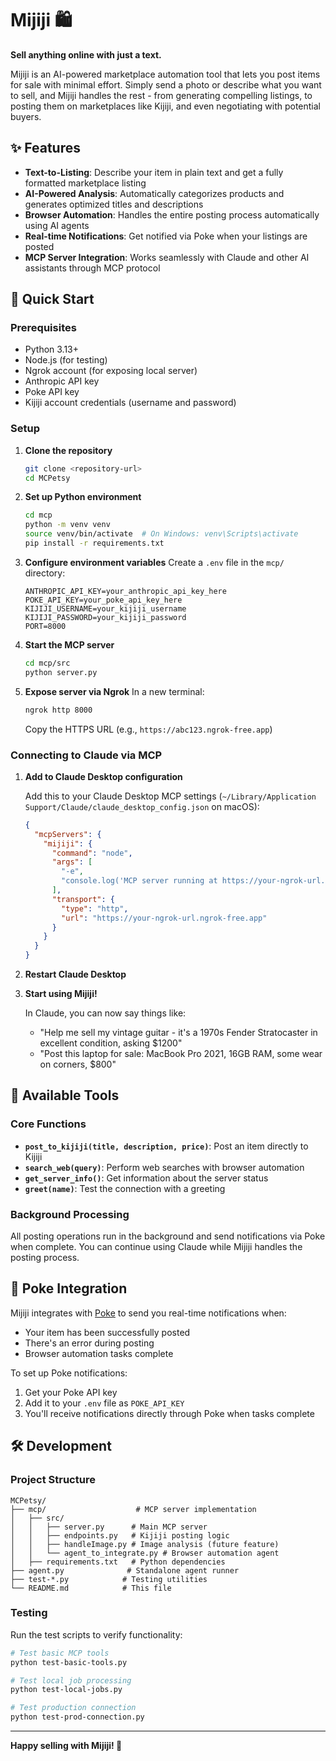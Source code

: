 # Mijiji 🛍️

**Sell anything online with just a text.**

Mijiji is an AI-powered marketplace automation tool that lets you post items for sale with minimal effort. Simply send a photo or describe what you want to sell, and Mijiji handles the rest - from generating compelling listings, to posting them on marketplaces like Kijiji, and even negotiating with potential buyers.

## ✨ Features

- **Text-to-Listing**: Describe your item in plain text and get a fully formatted marketplace listing
- **AI-Powered Analysis**: Automatically categorizes products and generates optimized titles and descriptions
- **Browser Automation**: Handles the entire posting process automatically using AI agents
- **Real-time Notifications**: Get notified via Poke when your listings are posted
- **MCP Server Integration**: Works seamlessly with Claude and other AI assistants through MCP protocol

## 🚀 Quick Start

### Prerequisites

- Python 3.13+
- Node.js (for testing)
- Ngrok account (for exposing local server)
- Anthropic API key
- Poke API key
- Kijiji account credentials (username and password)

### Setup

1. **Clone the repository**

   ```bash
   git clone <repository-url>
   cd MCPetsy
   ```

2. **Set up Python environment**

   ```bash
   cd mcp
   python -m venv venv
   source venv/bin/activate  # On Windows: venv\Scripts\activate
   pip install -r requirements.txt
   ```

3. **Configure environment variables**
   Create a `.env` file in the `mcp/` directory:

   ```env
   ANTHROPIC_API_KEY=your_anthropic_api_key_here
   POKE_API_KEY=your_poke_api_key_here
   KIJIJI_USERNAME=your_kijiji_username
   KIJIJI_PASSWORD=your_kijiji_password
   PORT=8000
   ```

4. **Start the MCP server**

   ```bash
   cd mcp/src
   python server.py
   ```

5. **Expose server via Ngrok**
   In a new terminal:
   ```bash
   ngrok http 8000
   ```
   Copy the HTTPS URL (e.g., `https://abc123.ngrok-free.app`)

### Connecting to Claude via MCP

1. **Add to Claude Desktop configuration**

   Add this to your Claude Desktop MCP settings (`~/Library/Application Support/Claude/claude_desktop_config.json` on macOS):

   ```json
   {
     "mcpServers": {
       "mijiji": {
         "command": "node",
         "args": [
           "-e",
           "console.log('MCP server running at https://your-ngrok-url.ngrok-free.app')"
         ],
         "transport": {
           "type": "http",
           "url": "https://your-ngrok-url.ngrok-free.app"
         }
       }
     }
   }
   ```

2. **Restart Claude Desktop**

3. **Start using Mijiji!**

   In Claude, you can now say things like:

   - "Help me sell my vintage guitar - it's a 1970s Fender Stratocaster in excellent condition, asking $1200"
   - "Post this laptop for sale: MacBook Pro 2021, 16GB RAM, some wear on corners, $800"

## 🔧 Available Tools

### Core Functions

- **`post_to_kijiji(title, description, price)`**: Post an item directly to Kijiji
- **`search_web(query)`**: Perform web searches with browser automation
- **`get_server_info()`**: Get information about the server status
- **`greet(name)`**: Test the connection with a greeting

### Background Processing

All posting operations run in the background and send notifications via Poke when complete. You can continue using Claude while Mijiji handles the posting process.

## 📱 Poke Integration

Mijiji integrates with [Poke](https://poke.com) to send you real-time notifications when:

- Your item has been successfully posted
- There's an error during posting
- Browser automation tasks complete

To set up Poke notifications:

1. Get your Poke API key
2. Add it to your `.env` file as `POKE_API_KEY`
3. You'll receive notifications directly through Poke when tasks complete

## 🛠️ Development

### Project Structure

```
MCPetsy/
├── mcp/                    # MCP server implementation
│   ├── src/
│   │   ├── server.py      # Main MCP server
│   │   ├── endpoints.py   # Kijiji posting logic
│   │   ├── handleImage.py # Image analysis (future feature)
│   │   └── agent_to_integrate.py # Browser automation agent
│   ├── requirements.txt   # Python dependencies
├── agent.py              # Standalone agent runner
├── test-*.py            # Testing utilities
└── README.md            # This file
```

### Testing

Run the test scripts to verify functionality:

```bash
# Test basic MCP tools
python test-basic-tools.py

# Test local job processing
python test-local-jobs.py

# Test production connection
python test-prod-connection.py
```

---

**Happy selling with Mijiji! 🎉**
